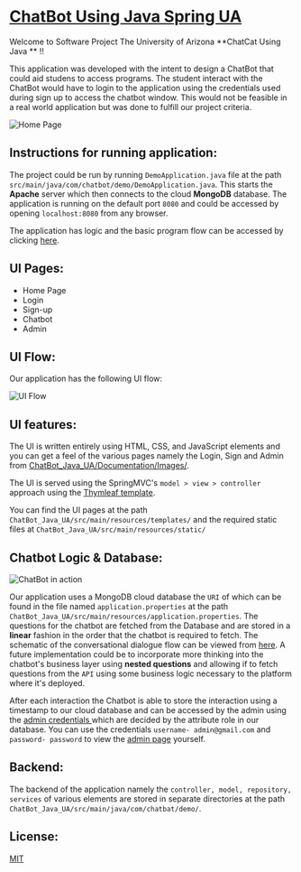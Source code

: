 # [ChatBot Using Java Spring UA](https://github.com/null-buster/ChatBot_Java_UA)
Welcome to Software Project The University of Arizona **ChatCat Using Java ** !!

This application was developed with the intent to design a ChatBot that could aid studens to access programs. The student interact with the ChatBot would have to login to the application using the credentials used during sign up to access the chatbot window. This would not be feasible in a real world application but was done to fulfill our project criteria.

![Home Page](https://github.com/null-buster/ChatBot_Java_UA/raw/master/Documentation/Images/Home_Page.jpeg)

## Instructions for running application:
The project could be run by running `DemoApplication.java` file at the path `src/main/java/com/chatbot/demo/DemoApplication.java`. This starts the **Apache** server which then connects to the cloud **MongoDB** database. The application is running on the default port `8080` and could be accessed by opening `localhost:8080` from any browser. 

The application has logic and the basic program flow can be accessed by clicking [here](https://github.com/null-buster/ChatBot_Java_UA/blob/master/Documentation/Images/Chatbot_Spring_Flowchart.jpg).

## UI Pages:

* Home Page
* Login
* Sign-up
* Chatbot
* Admin


## UI Flow:

 Our application has the following UI flow:

![UI Flow](https://github.com/null-buster/ChatBot_Java_UA/blob/master/Documentation/Images/Chatbot_Flow.png)

## UI features:
The UI is written entirely using HTML, CSS, and JavaScript elements and you can get a feel of the various pages namely the Login, Sign and Admin from [ ChatBot_Java_UA/Documentation/Images/](https://github.com/null-buster/ChatBot_Java_UA/tree/master/Documentation/Images). 

The UI is served using the SpringMVC's `model > view > controller` approach using the [Thymleaf template](https://www.thymeleaf.org/). 

You can find the UI pages at the path `ChatBot_Java_UA/src/main/resources/templates/` and the required static files at `ChatBot_Java_UA/src/main/resources/static/`

## Chatbot Logic & Database:

![ChatBot in action](https://github.com/null-buster/ChatBot_Java_UA/blob/master/Documentation/Images/ChatBot_In_Action.jpeg)

Our application uses a MongoDB cloud database the `URI` of which can be found in the file named `application.properties` at the path `
ChatBot_Java_UA/src/main/resources/application.properties `. The questions for the chatbot are fetched from the Database and are stored in a **linear** fashion in the order that the chatbot is required to fetch. The schematic of the conversational dialogue flow can be viewed from [here](https://github.com/null-buster/ChatBot_Java_UA/blob/master/Documentation/Chatbot_Dialogue_Flowchart.pdf). A future implementation could be to incorporate more thinking into the chatbot's business layer using **nested questions** and allowing if to fetch questions from the `API` using some business logic necessary to the platform where it's deployed.

After each interaction the Chatbot is able to store the interaction using a timestamp to our cloud database and can be accessed by the admin using the [admin credentials ](https://github.com/null-buster/ChatBot_Java_UA/blob/master/Documentation/Images/Admin_credentials.jpeg)which are decided by the attribute role in our database. You can use the credentials `username- admin@gmail.com` and `password- password` to view the [admin page](https://github.com/null-buster/ChatBot_Java_UA/blob/master/Documentation/Images/Admin%20Page.jpeg) yourself.

## Backend:
The backend of the application namely the `controller, model, repository, services` of various elements are stored in separate directories at the path `ChatBot_Java_UA/src/main/java/com/chatbat/demo/`.

## License:
[MIT](https://github.com/null-buster/ChatBot_Java_UA/blob/master/LICENSE)
